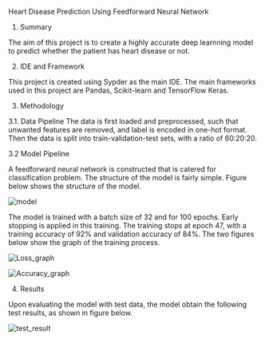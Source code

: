 Heart Disease Prediction Using Feedforward Neural Network

1. Summary

The aim of this project is to create a highly accurate deep learnning model to predict whether the patient has heart disease or not.

2. IDE and Framework

This project is created using Sypder as the main IDE. The main frameworks used in this project are Pandas, Scikit-learn and TensorFlow Keras.

3. Methodology

3.1. Data Pipeline
The data is first loaded and preprocessed, such that unwanted features are removed, and label is encoded in one-hot format. Then the data is split into train-validation-test sets, with a ratio of 60:20:20.

3.2 Model Pipeline

A feedforward neural network is constructed that is catered for classification problem. The structure of the model is fairly simple. Figure below shows the structure of the model.

![model](https://user-images.githubusercontent.com/95268200/176714750-1a724051-dd66-4919-bae1-59d98c2b7a00.png)

The model is trained with a batch size of 32 and for 100 epochs. Early stopping is applied in this training. The training stops at epoch 47, with a training accuracy of 92% and validation accuracy of 84%. The two figures below show the graph of the training process.

![Loss_graph](https://user-images.githubusercontent.com/95268200/176726631-a83d711e-f3fb-4882-a7fa-8ed0c9bf2be1.PNG)

![Accuracy_graph](https://user-images.githubusercontent.com/95268200/176726627-fa407e79-0ba1-4846-b154-80ef93c61ff0.PNG)

4. Results

Upon evaluating the model with test data, the model obtain the following test results, as shown in figure below.

![test_result](https://user-images.githubusercontent.com/95268200/176726747-81736bd8-6c62-4132-8db3-01ded33b834d.PNG)



